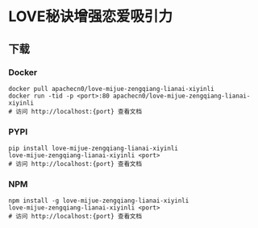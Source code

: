 # LOVE秘诀增强恋爱吸引力

## 下载

### Docker

```
docker pull apachecn0/love-mijue-zengqiang-lianai-xiyinli
docker run -tid -p <port>:80 apachecn0/love-mijue-zengqiang-lianai-xiyinli
# 访问 http://localhost:{port} 查看文档
```

### PYPI

```
pip install love-mijue-zengqiang-lianai-xiyinli
love-mijue-zengqiang-lianai-xiyinli <port>
# 访问 http://localhost:{port} 查看文档
```

### NPM

```
npm install -g love-mijue-zengqiang-lianai-xiyinli
love-mijue-zengqiang-lianai-xiyinli <port>
# 访问 http://localhost:{port} 查看文档
```
